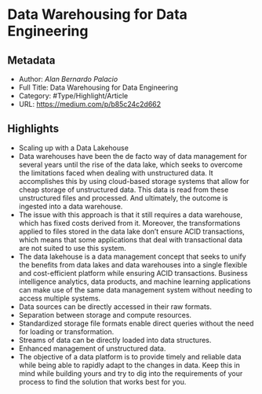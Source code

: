 # Data Warehousing for Data Engineering

## Metadata

* Author: *Alan Bernardo Palacio*
* Full Title: Data Warehousing for Data Engineering
* Category: #Type/Highlight/Article
* URL: https://medium.com/p/b85c24c2d662

## Highlights

* Scaling up with a Data Lakehouse
* Data warehouses have been the de facto way of data management for several years until the rise of the data lake, which seeks to overcome the limitations faced when dealing with unstructured data. It accomplishes this by using cloud-based storage systems that allow for cheap storage of unstructured data. This data is read from these unstructured files and processed. And ultimately, the outcome is ingested into a data warehouse.
* The issue with this approach is that it still requires a data warehouse, which has fixed costs derived from it. Moreover, the transformations applied to files stored in the data lake don’t ensure ACID transactions, which means that some applications that deal with transactional data are not suited to use this system.
* The data lakehouse is a data management concept that seeks to unify the benefits from data lakes and data warehouses into a single flexible and cost-efficient platform while ensuring ACID transactions. Business intelligence analytics, data products, and machine learning applications can make use of the same data management system without needing to access multiple systems.
* Data sources can be directly accessed in their raw formats.
* Separation between storage and compute resources.
* Standardized storage file formats enable direct queries without the need for loading or transformation.
* Streams of data can be directly loaded into data structures.
* Enhanced management of unstructured data.
* The objective of a data platform is to provide timely and reliable data while being able to rapidly adapt to the changes in data. Keep this in mind while building yours and try to dig into the requirements of your process to find the solution that works best for you.
